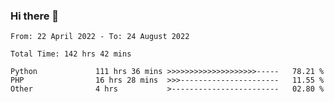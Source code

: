 ### Hi there 👋

<!--START_SECTION:waka-->

```text
From: 22 April 2022 - To: 24 August 2022

Total Time: 142 hrs 42 mins

Python             111 hrs 36 mins >>>>>>>>>>>>>>>>>>>>-----   78.21 %
PHP                16 hrs 28 mins  >>>----------------------   11.55 %
Other              4 hrs           >------------------------   02.80 %
```

<!--END_SECTION:waka-->

<!--
**umarfarouk98/umarfarouk98** is a ✨ _special_ ✨ repository because its `README.md` (this file) appears on your GitHub profile.

Here are some ideas to get you started:

- 🔭 I’m currently working on ...
- 🌱 I’m currently learning ...
- 👯 I’m looking to collaborate on ...
- 🤔 I’m looking for help with ...
- 💬 Ask me about ...
- 📫 How to reach me: ...
- 😄 Pronouns: ...
- ⚡ Fun fact: ...
-->

